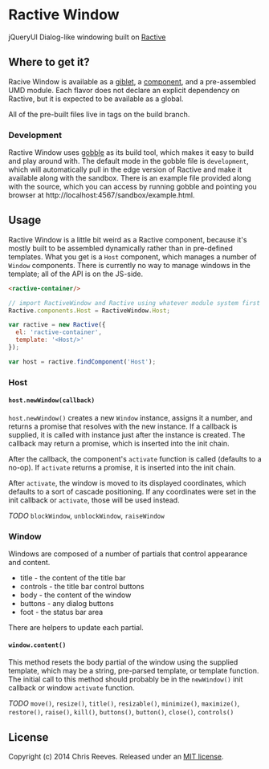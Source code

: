 # Ractive Window

jQueryUI Dialog-like windowing built on [Ractive](https://github.com/ractivejs/ractive)

## Where to get it?

Racive Window is available as a [giblet](https://github.com/evs-chris/gobble-giblet), a [component](https://github.com/componentjs/component), and a pre-assembled UMD module. Each flavor does not declare an explicit dependency on Ractive, but it is expected to be available as a global.

All of the pre-built files live in tags on the build branch.

### Development

Ractive Window uses [gobble](https://github.com/gobblejs/gobble) as its build tool, which makes it easy to build and play around with. The default mode in the gobble file is `development`, which will automatically pull in the edge version of Ractive and make it available along with the sandbox. There is an example file provided along with the source, which you can access by running gobble and pointing you browser at http://localhost:4567/sandbox/example.html.

## Usage

Ractive Window is a little bit weird as a Ractive component, because it's mostly built to be assembled dynamically rather than in pre-defined templates. What you get is a `Host` component, which manages a number of `Window` components. There is currently no way to manage windows in the template; all of the API is on the JS-side.

```html
<ractive-container/>
```

```js
// import RactiveWindow and Ractive using whatever module system first
Ractive.components.Host = RactiveWindow.Host;

var ractive = new Ractive({
  el: 'ractive-container',
  template: '<Host/>'
});

var host = ractive.findComponent('Host');
```

### Host

#### `host.newWindow(callback)`

`host.newWindow()` creates a new `Window` instance, assigns it a number, and returns a promise that resolves with the new instance. If a callback is supplied, it is called with instance just after the instance is created. The callback may return a promise, which is inserted into the init chain.

After the callback, the component's `activate` function is called (defaults to a no-op). If `activate` returns a promise, it is inserted into the init chain.

After `activate`, the window is moved to its displayed coordinates, which defaults to a sort of cascade positioning. If any coordinates were set in the init callback or `activate`, those will be used instead.

*TODO* `blockWindow`, `unblockWindow`, `raiseWindow`

### Window

Windows are composed of a number of partials that control appearance and content.

* title - the content of the title bar
* controls - the title bar control buttons
* body - the content of the window
* buttons - any dialog buttons
* foot - the status bar area

There are helpers to update each partial.

#### `window.content()`

This method resets the body partial of the window using the supplied template, which may be a string, pre-parsed template, or template function. The initial call to this method should probably be in the `newWindow()` init callback or window `activate` function.

*TODO* `move()`, `resize()`, `title()`, `resizable()`, `minimize()`, `maximize()`, `restore()`, `raise()`, `kill()`, `buttons()`, `button()`, `close()`, `controls()`

## License

Copyright (c) 2014 Chris Reeves. Released under an [MIT license](https://github.com/evs-chris/ractive-window/blob/master/LICENSE.md).
